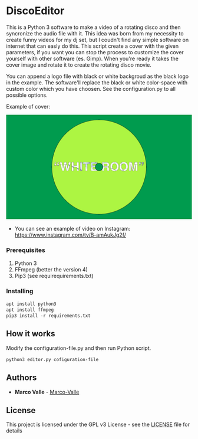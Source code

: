 # DiscoEditor
This is a Python 3 software to make a video of a rotating disco and then syncronize the audio file with it.
This idea was born from my necessity to create funny videos for my dj set, but I coudn't find any simple software on internet that can easly do this.
This script create a cover with the given parameters, if you want you can stop the process to customize the cover yourself with other software (es. Gimp). When you're ready it takes the cover image and rotate it to create the rotating disco movie.

You can append a logo file with black or white backgroud as the black logo in the example. The software'll replace the black or white color-space with custom color which you have choosen. See the configuration.py to all possible options.



Example of cover:

![Example of cover](https://github.com/Marco-Valle/DiscoEditor/blob/master/cover.png)

* You can see an example of video on Instagram:
https://www.instagram.com/tv/B-amAukJg2f/


### Prerequisites

1) Python 3
2) FFmpeg (better the version 4)
3) Pip3 (see requirequirements.txt)


### Installing

```
apt install python3
apt install ffmpeg
pip3 install -r requirements.txt 
```

## How it works

Modify the configuration-file.py and then run Python script.

```
python3 editor.py cofiguration-file
```

## Authors

* **Marco Valle** - [Marco-Valle](https://github.com/Marco-Valle)

## License

This project is licensed under the GPL v3 License - see the [LICENSE](LICENSE) file for details
